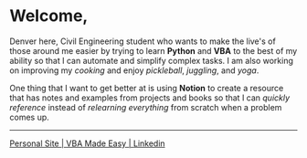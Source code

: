 # Welcome,

Denver here, Civil Engineering student who wants to make the live's of those around me easier by trying to learn **Python** and **VBA** to the best of my ability so that I can automate and simplify complex tasks. I am also working on improving my *cooking* and enjoy *pickleball*, *juggling*, and *yoga*.

One thing that I want to get better at is using **Notion** to create a resource that has notes and examples from projects and books so that I can *quickly reference* instead of *relearning everything* from scratch when a problem comes up.

___
[Personal Site | ](https://denvernoell.github.io/Primary/)
[VBA Made Easy | ](https://VBAMadeEasy.com/)
[Linkedin](https://www.linkedin.com/in/denver-noell-02840016b)